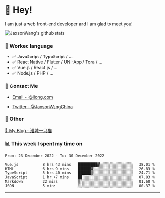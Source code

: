 # 👋 Hey!

I am just a web front-end developer and I am glad to meet you!

![JaxsonWang's github stats](https://github-readme-stats.vercel.app/api?username=JaxsonWang&&show_icons=true&&title_color=1abc9c&&icon_color=1abc9c)


### 📝 Worked language

- ✅ JavaScript / TypeScript / ...
- ✅ React Native / Flutter / UNI-App / Tora / ...
- ✅ Vue.js / React.js / ...
- ✅ Node.js / PHP / ...

### 📮 Contact Me

- [Email - i@iiong.com](mailto:i@iiong.com)

- [Twitter - @JaxsonWangChina](https://twitter.com/JaxsonWangChina)

### 🤪 Other

[📌 My Blog - 淮城一只猫](https://iiong.com)

### 📊 This week I spent my time on

<!--START_SECTION:waka-->

```text
From: 23 December 2022 - To: 30 December 2022

Vue.js           8 hrs 43 mins   █████████▓░░░░░░░░░░░░░░░   38.01 %
HTML             6 hrs 9 mins    ██████▓░░░░░░░░░░░░░░░░░░   26.83 %
TypeScript       5 hrs 40 mins   ██████▒░░░░░░░░░░░░░░░░░░   24.71 %
JavaScript       1 hr 47 mins    ██░░░░░░░░░░░░░░░░░░░░░░░   07.83 %
Markdown         22 mins         ▒░░░░░░░░░░░░░░░░░░░░░░░░   01.60 %
JSON             5 mins          ░░░░░░░░░░░░░░░░░░░░░░░░░   00.37 %
```

<!--END_SECTION:waka-->

---
